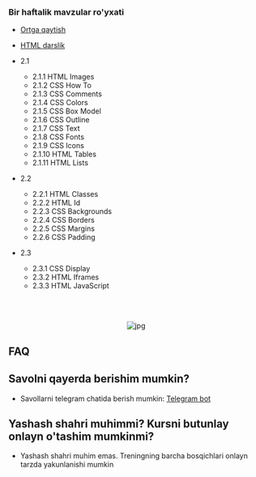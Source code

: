 
### Bir haftalik mavzular ro'yxati
- [Ortga qaytish](../../../Html%20Tutorial/)
- [HTML darslik](./1-day/readme.md)

- 2.1
    - 2.1.1 HTML Images
    - 2.1.2 CSS How To
    - 2.1.3 CSS Comments
    - 2.1.4 CSS Colors
    - 2.1.5 CSS Box Model
    - 2.1.6 CSS Outline
    - 2.1.7 CSS Text
    - 2.1.8 CSS Fonts
    - 2.1.9 CSS Icons
    - 2.1.10 HTML Tables
    - 2.1.11 HTML Lists
- 2.2
    - 2.2.1 HTML Classes
    - 2.2.2 HTML Id
    - 2.2.3 CSS Backgrounds
    - 2.2.4 CSS Borders
    - 2.2.5 CSS Margins
    - 2.2.6 CSS Padding
- 2.3
    - 2.3.1 CSS Display
    - 2.3.2 HTML Iframes
    - 2.3.3 HTML JavaScript
<br>
<br>

<p align="center">
<img src="https://cdn-edge.kwork.ru/pics/t3/73/13426712-1615540173.jpg" alt="jpg"/>
</p>

## FAQ
## Savolni qayerda berishim mumkin?
- Savollarni telegram chatida berish mumkin:  [Telegram bot](https://t.me/itechmarafon_bot)
## Yashash shahri muhimmi? Kursni butunlay onlayn o'tashim mumkinmi?

- Yashash shahri muhim emas. Treningning barcha bosqichlari onlayn tarzda yakunlanishi mumkin